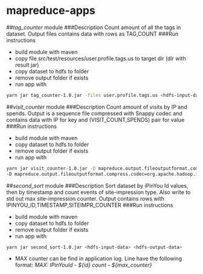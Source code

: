 # mapreduce-apps

##*tag_counter* module
###Description
Count amount of all the tags in dataset. Output files contains data with rows as TAG,COUNT
###Run instructions
* build module with maven
* copy file src/test/resources/user.profile.tags.us to target dir (dir with result jar)
* copy dataset to hdfs to <hdfs-input-data> folder
* remove output folder <hdfs-output-data> if exists
* run app with
```bash
yarn jar tag_counter-1.0.jar -files user.profile.tags.us <hdfs-input-data> <hdfs-output-data>
```

##*visit_counter* module
###Description
Count amount of visits by IP and spends. Output is a sequence file compressed with Snappy codec and contains data with IP
for key and (VISIT_COUNT,SPENDS) pair for value
###Run instructions
* build module with maven
* copy dataset to hdfs to <hdfs-input-data> folder
* remove output folder <hdfs-output-data> if exists
* run app with
```bash
yarn jar visit_counter-1.0.jar -D mapreduce.output.fileoutputformat.compress=true 
-D mapreduce.output.fileoutputformat.compress.codec=org.apache.hadoop.io.compress.Snappy <hdfs-input-data> <hdfs-output-data>
```

##*second_sort* module
###Description
Sort dataset by iPinYou Id values, then by timestamp and count events of site-impression type. 
Also write to std out max site-impression counter. Output contains rows with IPINYOU_ID,TIMESTAMP,SITEIMPR_COUNTER
###Run instructions
* build module with maven
* copy dataset to hdfs to <hdfs-input-data> folder
* remove output folder <hdfs-output-data> if exists
* run app with
```bash
yarn jar second_sort-1.0.jar <hdfs-input-data> <hdfs-output-data>
```
* MAX counter can be find in application log. Line have the following format: *MAX: IPinYouId - ${id} count - ${max_counter}*

